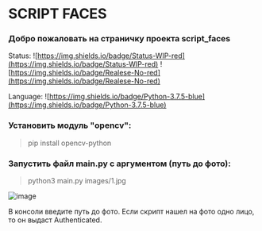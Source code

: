 # SCRIPT FACES

### Добро пожаловать на страничку проекта script_faces

Status: ![https://img.shields.io/badge/Status-WIP-red](https://img.shields.io/badge/Status-WIP-red) ![https://img.shields.io/badge/Realese-No-red](https://img.shields.io/badge/Realese-No-red)

Language: ![https://img.shields.io/badge/Python-3.7.5-blue](https://img.shields.io/badge/Python-3.7.5-blue)

### Установить модуль "opencv":
> pip install opencv-python

### Запустить файл main.py с аргументом (путь до фото):
> python3 main.py images/1.jpg

![image](https://user-images.githubusercontent.com/64857946/163720551-68753f55-a59d-45b9-ba5d-8b4d1a2836b3.png)

В консоли введите путь до фото.
Если скрипт нашел на фото одно лицо, то он выдаст Authenticated.
